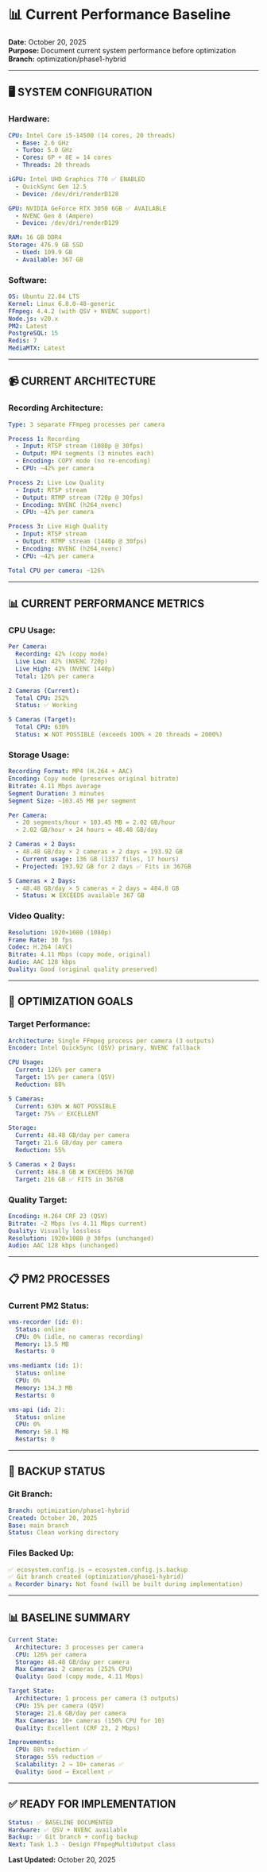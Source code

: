 # 📊 Current Performance Baseline

**Date:** October 20, 2025  
**Purpose:** Document current system performance before optimization  
**Branch:** optimization/phase1-hybrid

---

## 🖥️ SYSTEM CONFIGURATION

### **Hardware:**
```yaml
CPU: Intel Core i5-14500 (14 cores, 20 threads)
  - Base: 2.6 GHz
  - Turbo: 5.0 GHz
  - Cores: 6P + 8E = 14 cores
  - Threads: 20 threads

iGPU: Intel UHD Graphics 770 ✅ ENABLED
  - QuickSync Gen 12.5
  - Device: /dev/dri/renderD128

GPU: NVIDIA GeForce RTX 3050 6GB ✅ AVAILABLE
  - NVENC Gen 8 (Ampere)
  - Device: /dev/dri/renderD129

RAM: 16 GB DDR4
Storage: 476.9 GB SSD
  - Used: 109.9 GB
  - Available: 367 GB
```

### **Software:**
```yaml
OS: Ubuntu 22.04 LTS
Kernel: Linux 6.8.0-48-generic
FFmpeg: 4.4.2 (with QSV + NVENC support)
Node.js: v20.x
PM2: Latest
PostgreSQL: 15
Redis: 7
MediaMTX: Latest
```

---

## 📹 CURRENT ARCHITECTURE

### **Recording Architecture:**
```yaml
Type: 3 separate FFmpeg processes per camera

Process 1: Recording
  - Input: RTSP stream (1080p @ 30fps)
  - Output: MP4 segments (3 minutes each)
  - Encoding: COPY mode (no re-encoding)
  - CPU: ~42% per camera

Process 2: Live Low Quality
  - Input: RTSP stream
  - Output: RTMP stream (720p @ 30fps)
  - Encoding: NVENC (h264_nvenc)
  - CPU: ~42% per camera

Process 3: Live High Quality
  - Input: RTSP stream
  - Output: RTMP stream (1440p @ 30fps)
  - Encoding: NVENC (h264_nvenc)
  - CPU: ~42% per camera

Total CPU per camera: ~126%
```

---

## 📊 CURRENT PERFORMANCE METRICS

### **CPU Usage:**
```yaml
Per Camera:
  Recording: 42% (copy mode)
  Live Low: 42% (NVENC 720p)
  Live High: 42% (NVENC 1440p)
  Total: 126% per camera

2 Cameras (Current):
  Total CPU: 252%
  Status: ✅ Working

5 Cameras (Target):
  Total CPU: 630%
  Status: ❌ NOT POSSIBLE (exceeds 100% × 20 threads = 2000%)
```

### **Storage Usage:**
```yaml
Recording Format: MP4 (H.264 + AAC)
Encoding: Copy mode (preserves original bitrate)
Bitrate: 4.11 Mbps average
Segment Duration: 3 minutes
Segment Size: ~103.45 MB per segment

Per Camera:
  - 20 segments/hour × 103.45 MB = 2.02 GB/hour
  - 2.02 GB/hour × 24 hours = 48.48 GB/day

2 Cameras × 2 Days:
  - 48.48 GB/day × 2 cameras × 2 days = 193.92 GB
  - Current usage: 136 GB (1337 files, 17 hours)
  - Projected: 193.92 GB for 2 days ✅ Fits in 367GB

5 Cameras × 2 Days:
  - 48.48 GB/day × 5 cameras × 2 days = 484.8 GB
  - Status: ❌ EXCEEDS available 367 GB
```

### **Video Quality:**
```yaml
Resolution: 1920×1080 (1080p)
Frame Rate: 30 fps
Codec: H.264 (AVC)
Bitrate: 4.11 Mbps (copy mode, original)
Audio: AAC 128 kbps
Quality: Good (original quality preserved)
```

---

## 🎯 OPTIMIZATION GOALS

### **Target Performance:**
```yaml
Architecture: Single FFmpeg process per camera (3 outputs)
Encoder: Intel QuickSync (QSV) primary, NVENC fallback

CPU Usage:
  Current: 126% per camera
  Target: 15% per camera (QSV)
  Reduction: 88%

5 Cameras:
  Current: 630% ❌ NOT POSSIBLE
  Target: 75% ✅ EXCELLENT

Storage:
  Current: 48.48 GB/day per camera
  Target: 21.6 GB/day per camera
  Reduction: 55%

5 Cameras × 2 Days:
  Current: 484.8 GB ❌ EXCEEDS 367GB
  Target: 216 GB ✅ FITS in 367GB
```

### **Quality Target:**
```yaml
Encoding: H.264 CRF 23 (QSV)
Bitrate: ~2 Mbps (vs 4.11 Mbps current)
Quality: Visually lossless
Resolution: 1920×1080 @ 30fps (unchanged)
Audio: AAC 128 kbps (unchanged)
```

---

## 📋 PM2 PROCESSES

### **Current PM2 Status:**
```yaml
vms-recorder (id: 0):
  Status: online
  CPU: 0% (idle, no cameras recording)
  Memory: 13.5 MB
  Restarts: 0

vms-mediamtx (id: 1):
  Status: online
  CPU: 0%
  Memory: 134.3 MB
  Restarts: 0

vms-api (id: 2):
  Status: online
  CPU: 0%
  Memory: 58.1 MB
  Restarts: 0
```

---

## 🔧 BACKUP STATUS

### **Git Branch:**
```yaml
Branch: optimization/phase1-hybrid
Created: October 20, 2025
Base: main branch
Status: Clean working directory
```

### **Files Backed Up:**
```yaml
✅ ecosystem.config.js → ecosystem.config.js.backup
✅ Git branch created (optimization/phase1-hybrid)
⚠️ Recorder binary: Not found (will be built during implementation)
```

---

## 📊 BASELINE SUMMARY

```yaml
Current State:
  Architecture: 3 processes per camera
  CPU: 126% per camera
  Storage: 48.48 GB/day per camera
  Max Cameras: 2 cameras (252% CPU)
  Quality: Good (copy mode, 4.11 Mbps)

Target State:
  Architecture: 1 process per camera (3 outputs)
  CPU: 15% per camera (QSV)
  Storage: 21.6 GB/day per camera
  Max Cameras: 10+ cameras (150% CPU for 10)
  Quality: Excellent (CRF 23, 2 Mbps)

Improvements:
  CPU: 88% reduction ✅
  Storage: 55% reduction ✅
  Scalability: 2 → 10+ cameras ✅
  Quality: Good → Excellent ✅
```

---

## ✅ READY FOR IMPLEMENTATION

```yaml
Status: ✅ BASELINE DOCUMENTED
Hardware: ✅ QSV + NVENC available
Backup: ✅ Git branch + config backup
Next: Task 1.3 - Design FFmpegMultiOutput class
```

**Last Updated:** October 20, 2025
